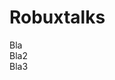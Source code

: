 <!DOCTYPE HTML>
<html>
    <head>
        <title>Spin-off of "Challenge: Write a Poem"</title>
        <meta charset="utf-8">
    </head>
    <body>
    <h1>Robuxtalks</h1>
    <p>Bla <br>
       Bla2<br>
       Bla3<br>
    </p>
    </body>
</html>

